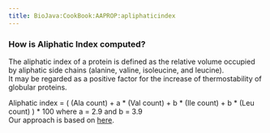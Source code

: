 ```yaml
---
title: BioJava:CookBook:AAPROP:apliphaticindex
---
```


### How is Aliphatic Index computed?

The aliphatic index of a protein is defined as the relative volume
occupied by aliphatic side chains (alanine, valine, isoleucine, and
leucine).  
It may be regarded as a positive factor for the increase of
thermostability of globular proteins.

Aliphatic index = ( (Ala count) + a \* (Val count) + b \* (Ile count) +
b \* (Leu count) ) \* 100 where a = 2.9 and b = 3.9  
 Our approach is based on
[here](http://web.expasy.org/protparam/protparam-doc.htmlm).
